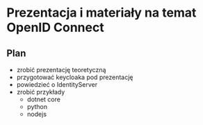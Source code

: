 # Prezentacja i materiały na temat OpenID Connect

## Plan
- zrobić prezentację teoretyczną
- przygotować keycloaka pod prezentację
- powiedzieć o IdentityServer
- zrobić przykłady
  - dotnet core
  - python
  - nodejs
